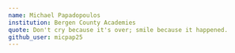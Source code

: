 ```yaml
---
name: Michael Papadopoulos
institution: Bergen County Academies
quote: Don't cry because it's over; smile because it happened.
github_user: micpap25
---
```

